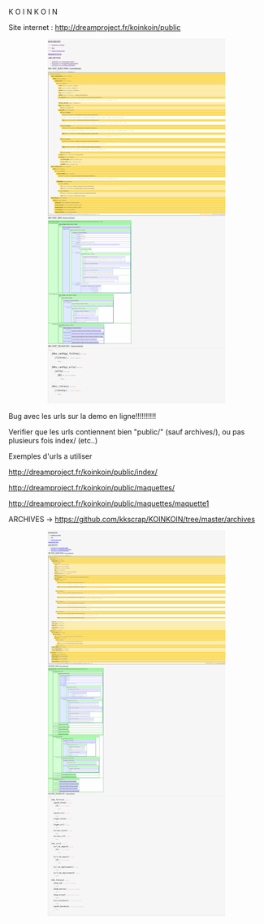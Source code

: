 K O I N K O I N


Site internet   : http://dreamproject.fr/koinkoin/public


<p align="center">
  <img src="https://github.com/kkscrap/KOINKOIN/blob/master/archives/KOINKOIN_dump_complet_avec_session_explodee.png" width="350"/>
</p>

Bug avec les urls sur la demo en ligne!!!!!!!!!!


Verifier que les urls contiennent bien "public/" (sauf archives/), ou pas plusieurs fois index/ (etc..)

Exemples d'urls a utiliser

http://dreamproject.fr/koinkoin/public/index/


http://dreamproject.fr/koinkoin/public/maquettes/


http://dreamproject.fr/koinkoin/public/maquettes/maquette1


ARCHIVES -> 
https://github.com/kkscrap/KOINKOIN/tree/master/archives


<p align="center">
  <img src="https://github.com/kkscrap/KOINKOIN/blob/master/archives/KOINKOIN_screenshot_20170320.png" width="350"/>
</p>
